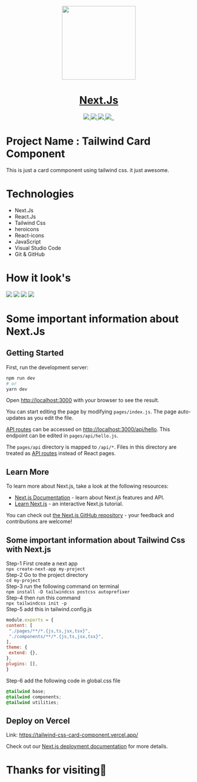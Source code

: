 <p align="center">
  <a href="https://nextjs.org">
    <img src="https://ideas.byteridge.com/content/images/size/w2000/2020/08/nextjs-image.jpeg" height="200">
    <h1 align="center">Next.Js</h1>
  </a>
</p>

 
<p align="center">
  <a href="https://nextjs.org/">
    <img src="https://img.shields.io/badge/next.js-000000?style=for-the-badge&logo=nextdotjs&logoColor=white">
  </a>
    <a aria-label="Vercel logo" href="https://reactjs.org/">
    <img src="https://img.shields.io/badge/React-20232A?style=for-the-badge&logo=react&logoColor=61DAFB">
  </a>
    <a href="https://www.framer.com/motion/">
   <img src="https://img.shields.io/badge/Framer%20motion-black?style=for-the-badge&logo=framer&logoColor=white"/>
  </a>
 
  <a aria-label="Vercel logo" href="https://www.javascript.com/">
    <img src="https://img.shields.io/badge/JavaScript-323330?style=for-the-badge&logo=javascript&logoColor=F7DF1E">
  </a>
  <a aria-label="NPM version" href="https://www.npmjs.com/">
    <img alt="" src="https://img.shields.io/badge/npm-CB3837?style=for-the-badge&logo=npm&logoColor=white">
  </a>
  
   <a aria-label="NPM version" href="https://www.w3schools.com/css/">
    <img alt="" src="https://img.shields.io/badge/CSS3-1572B6?style=for-the-badge&logo=css3&logoColor=white">
  </a>
  
</p>


# Project Name : Tailwind Card Component

This is just a card commponent using tailwind css. it just awesome.

# Technologies

- Next.Js
- React.Js
- Tailwind Css
- heroicons
- React-icons
- JavaScript 
- Visual Studio Code
- Git & GitHub <br/>

# How it look's
    
  <img src="showcase/s1.png" />
  <img src="showcase/s2.png" />
  <img src="showcase/s3.png" />
  <img src="showcase/s4.png" />

# Some important information about Next.Js
## Getting Started

First, run the development server:

```bash
npm run dev
# or
yarn dev
```

Open [http://localhost:3000](http://localhost:3000) with your browser to see the result.

You can start editing the page by modifying `pages/index.js`. The page auto-updates as you edit the file.

[API routes](https://nextjs.org/docs/api-routes/introduction) can be accessed on [http://localhost:3000/api/hello](http://localhost:3000/api/hello). This endpoint can be edited in `pages/api/hello.js`.

The `pages/api` directory is mapped to `/api/*`. Files in this directory are treated as [API routes](https://nextjs.org/docs/api-routes/introduction) instead of React pages.

## Learn More

To learn more about Next.js, take a look at the following resources:

- [Next.js Documentation](https://nextjs.org/docs) - learn about Next.js features and API.
- [Learn Next.js](https://nextjs.org/learn) - an interactive Next.js tutorial.

You can check out [the Next.js GitHub repository](https://github.com/vercel/next.js/) - your feedback and contributions are welcome!

## Some important information about Tailwind Css with Next.js 
   Step-1 First create a next app <br/>
    ```npx create-next-app my-project```<br/>
    Step-2 Go to the project directory <br/>
    ```cd my-project```<br/>
    Step-3 run the following command on terminal <br/>
    ```npm install -D tailwindcss postcss autoprefixer```<br/>
    Step-4 then run this command<br/>
    ```npx tailwindcss init -p```<br/>
    Step-5 add this in tailwind.config.js<br/>
   ```javascript
module.exports = {
  content: [
    "./pages/**/*.{js,ts,jsx,tsx}",
    "./components/**/*.{js,ts,jsx,tsx}",
  ],
  theme: {
    extend: {},
  },
  plugins: [],
}
```
Step-6 add the following code in global.css file
```css
@tailwind base;
@tailwind components;
@tailwind utilities;
```


## Deploy on Vercel

Link: https://tailwind-css-card-component.vercel.app/

Check out our [Next.js deployment documentation](https://nextjs.org/docs/deployment) for more details.
# Thanks for visiting🤗
